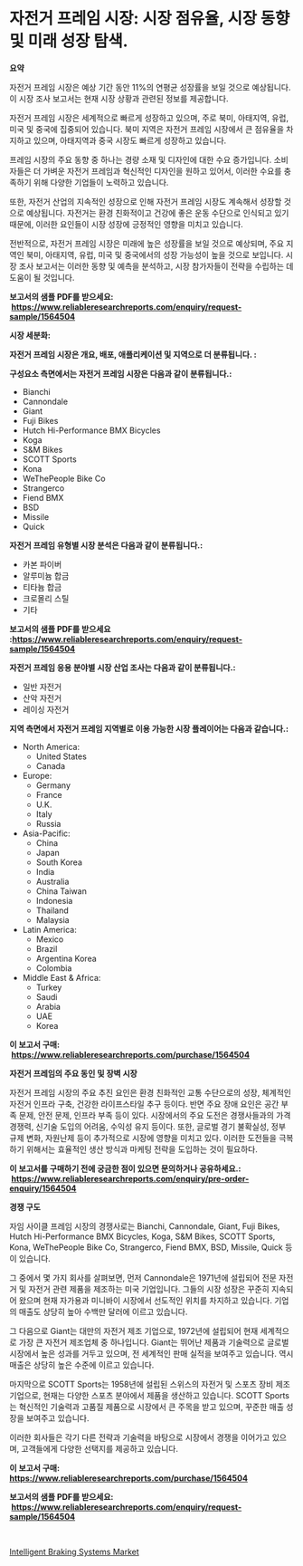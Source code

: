 <p><h1>자전거 프레임 시장: 시장 점유율, 시장 동향 및 미래 성장 탐색.</h1></p><p><strong>요약</strong></p>
<p><p>자전거 프레임 시장은 예상 기간 동안 11%의 연평균 성장률을 보일 것으로 예상됩니다. 이 시장 조사 보고서는 현재 시장 상황과 관련된 정보를 제공합니다.</p><p>자전거 프레임 시장은 세계적으로 빠르게 성장하고 있으며, 주로 북미, 아태지역, 유럽, 미국 및 중국에 집중되어 있습니다. 북미 지역은 자전거 프레임 시장에서 큰 점유율을 차지하고 있으며, 아태지역과 중국 시장도 빠르게 성장하고 있습니다.</p><p>프레임 시장의 주요 동향 중 하나는 경량 소재 및 디자인에 대한 수요 증가입니다. 소비자들은 더 가벼운 자전거 프레임과 혁신적인 디자인을 원하고 있어서, 이러한 수요를 충족하기 위해 다양한 기업들이 노력하고 있습니다.</p><p>또한, 자전거 산업의 지속적인 성장으로 인해 자전거 프레임 시장도 계속해서 성장할 것으로 예상됩니다. 자전거는 환경 친화적이고 건강에 좋은 운동 수단으로 인식되고 있기 때문에, 이러한 요인들이 시장 성장에 긍정적인 영향을 미치고 있습니다.</p><p>전반적으로, 자전거 프레임 시장은 미래에 높은 성장률을 보일 것으로 예상되며, 주요 지역인 북미, 아태지역, 유럽, 미국 및 중국에서의 성장 가능성이 높을 것으로 보입니다. 시장 조사 보고서는 이러한 동향 및 예측을 분석하고, 시장 참가자들이 전략을 수립하는 데 도움이 될 것입니다.</p></p>
<p><strong>보고서의 샘플 PDF를 받으세요: &nbsp;<a href="https://www.reliableresearchreports.com/enquiry/request-sample/1564504">https://www.reliableresearchreports.com/enquiry/request-sample/1564504</a></strong></p>
<p><strong>시장 세분화:</strong></p>
<p><strong> 자전거 프레임 시장은 개요, 배포, 애플리케이션 및 지역으로 더 분류됩니다. :</strong></p>
<p><strong>구성요소 측면에서는 자전거 프레임 시장은 다음과 같이 분류됩니다.:</strong></p>
<p><ul><li>Bianchi</li><li>Cannondale</li><li>Giant</li><li>Fuji Bikes</li><li>Hutch Hi-Performance BMX Bicycles</li><li>Koga</li><li>S&M Bikes</li><li>SCOTT Sports</li><li>Kona</li><li>WeThePeople Bike Co</li><li>Strangerco</li><li>Fiend BMX</li><li>BSD</li><li>Missile</li><li>Quick</li></ul></p>
<p><strong> 자전거 프레임 유형별 시장 분석은 다음과 같이 분류됩니다.:</strong></p>
<p><ul><li>카본 파이버</li><li>알루미늄 합금</li><li>티타늄 합금</li><li>크로몰리 스틸</li><li>기타</li></ul></p>
<p><strong>보고서의 샘플 PDF를 받으세요 :<a href="https://www.reliableresearchreports.com/enquiry/request-sample/1564504">https://www.reliableresearchreports.com/enquiry/request-sample/1564504</a></strong></p>
<p><strong> 자전거 프레임 응용 분야별 시장 산업 조사는 다음과 같이 분류됩니다.:</strong></p>
<p><ul><li>일반 자전거</li><li>산악 자전거</li><li>레이싱 자전거</li></ul></p>
<p><strong>지역 측면에서 자전거 프레임 지역별로 이용 가능한 시장 플레이어는 다음과 같습니다.:</strong></p>
<p><ul>
    <li>
        North America:
        <ul>
            <li>United States</li>
            <li>Canada</li>
        </ul>
    </li>
    <li>
        Europe:
        <ul>
            <li>Germany</li>
            <li>France</li>
            <li>U.K.</li>
            <li>Italy</li>
            <li>Russia</li>
        </ul>
    </li>
    <li>
        Asia-Pacific:
        <ul>
            <li>China</li>
            <li>Japan</li>
            <li>South Korea</li>
            <li>India</li>
            <li>Australia</li>
            <li>China Taiwan</li>
            <li>Indonesia</li>
            <li>Thailand</li>
            <li>Malaysia</li>
        </ul>
    </li>
    <li>
        Latin America:
        <ul>
            <li>Mexico</li>
            <li>Brazil</li>
            <li>Argentina Korea</li>
            <li>Colombia</li>
        </ul>
    </li>
    <li>
        Middle East & Africa:
        <ul>
            <li>Turkey</li>
            <li>Saudi</li>
            <li>Arabia</li>
            <li>UAE</li>
            <li>Korea</li>
        </ul>
    </li>
    </ul></p>
<p><strong>이 보고서 구매: &nbsp;<a href="https://www.reliableresearchreports.com/purchase/1564504">https://www.reliableresearchreports.com/purchase/1564504</a></strong></p>
<p><strong>자전거 프레임의 주요 동인 및 장벽 시장</strong></p>
<p><p>자전거 프레임 시장의 주요 추진 요인은 환경 친화적인 교통 수단으로의 성장, 체계적인 자전거 인프라 구축, 건강한 라이프스타일 추구 등이다. 반면 주요 장애 요인은 공간 부족 문제, 안전 문제, 인프라 부족 등이 있다. 시장에서의 주요 도전은 경쟁사들과의 가격 경쟁력, 신기술 도입의 어려움, 수익성 유지 등이다. 또한, 글로벌 경기 불확실성, 정부 규제 변화, 자원난제 등이 추가적으로 시장에 영향을 미치고 있다. 이러한 도전들을 극복하기 위해서는 효율적인 생산 방식과 마케팅 전략을 도입하는 것이 필요하다.</p></p>
<p><strong>이 보고서를 구매하기 전에 궁금한 점이 있으면 문의하거나 공유하세요.: &nbsp;<a href="https://www.reliableresearchreports.com/enquiry/pre-order-enquiry/1564504">https://www.reliableresearchreports.com/enquiry/pre-order-enquiry/1564504</a></strong></p>
<p><strong>경쟁 구도</strong></p>
<p><p>자임 사이클 프레임 시장의 경쟁사로는 Bianchi, Cannondale, Giant, Fuji Bikes, Hutch Hi-Performance BMX Bicycles, Koga, S&M Bikes, SCOTT Sports, Kona, WeThePeople Bike Co, Strangerco, Fiend BMX, BSD, Missile, Quick 등이 있습니다.</p><p>그 중에서 몇 가지 회사를 살펴보면, 먼저 Cannondale은 1971년에 설립되어 전문 자전거 및 자전거 관련 제품을 제조하는 미국 기업입니다. 그들의 시장 성장은 꾸준히 지속되어 왔으며 현재 자가용과 미니바이 시장에서 선도적인 위치를 차지하고 있습니다. 기업의 매출도 상당히 높아 수백만 달러에 이르고 있습니다.</p><p>그 다음으로 Giant는 대만의 자전거 제조 기업으로, 1972년에 설립되어 현재 세계적으로 가장 큰 자전거 제조업체 중 하나입니다. Giant는 뛰어난 제품과 기술력으로 글로벌 시장에서 높은 성과를 거두고 있으며, 전 세계적인 판매 실적을 보여주고 있습니다. 역시 매출은 상당히 높은 수준에 이르고 있습니다.</p><p>마지막으로 SCOTT Sports는 1958년에 설립된 스위스의 자전거 및 스포츠 장비 제조 기업으로, 현재는 다양한 스포츠 분야에서 제품을 생산하고 있습니다. SCOTT Sports는 혁신적인 기술력과 고품질 제품으로 시장에서 큰 주목을 받고 있으며, 꾸준한 매출 성장을 보여주고 있습니다.</p><p>이러한 회사들은 각기 다른 전략과 기술력을 바탕으로 시장에서 경쟁을 이어가고 있으며, 고객들에게 다양한 선택지를 제공하고 있습니다.</p></p>
<p><strong>이 보고서 구매: &nbsp; <a href="https://www.reliableresearchreports.com/purchase/1564504">https://www.reliableresearchreports.com/purchase/1564504</a></strong></p>
<p><strong>보고서의 샘플 PDF를 받으세요: &nbsp;<a href="https://www.reliableresearchreports.com/enquiry/request-sample/1564504">https://www.reliableresearchreports.com/enquiry/request-sample/1564504</a></strong><strong></strong></p>
<p>&nbsp;</p>
<p><p><a href="https://fearless-okapi-6c8.notion.site/Intelligent-Braking-Systems-Market-Offers-Provide-Insightful-Data-for-the-Time-Period-from-2024-to-2-e501f5d5edfc437181a7e33271aa78b8">Intelligent Braking Systems Market</a></p></p>